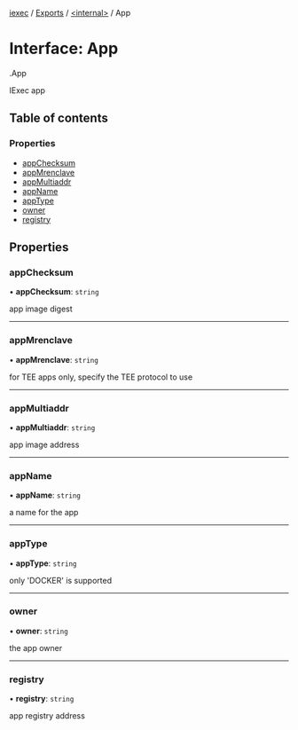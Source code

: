 [iexec](../README.md) / [Exports](../modules.md) / [<internal\>](../modules/internal_.md) / App

# Interface: App

[<internal>](../modules/internal_.md).App

IExec app

## Table of contents

### Properties

- [appChecksum](internal_.App.md#appchecksum)
- [appMrenclave](internal_.App.md#appmrenclave)
- [appMultiaddr](internal_.App.md#appmultiaddr)
- [appName](internal_.App.md#appname)
- [appType](internal_.App.md#apptype)
- [owner](internal_.App.md#owner)
- [registry](internal_.App.md#registry)

## Properties

### appChecksum

• **appChecksum**: `string`

app image digest

___

### appMrenclave

• **appMrenclave**: `string`

for TEE apps only, specify the TEE protocol to use

___

### appMultiaddr

• **appMultiaddr**: `string`

app image address

___

### appName

• **appName**: `string`

a name for the app

___

### appType

• **appType**: `string`

only 'DOCKER' is supported

___

### owner

• **owner**: `string`

the app owner

___

### registry

• **registry**: `string`

app registry address
